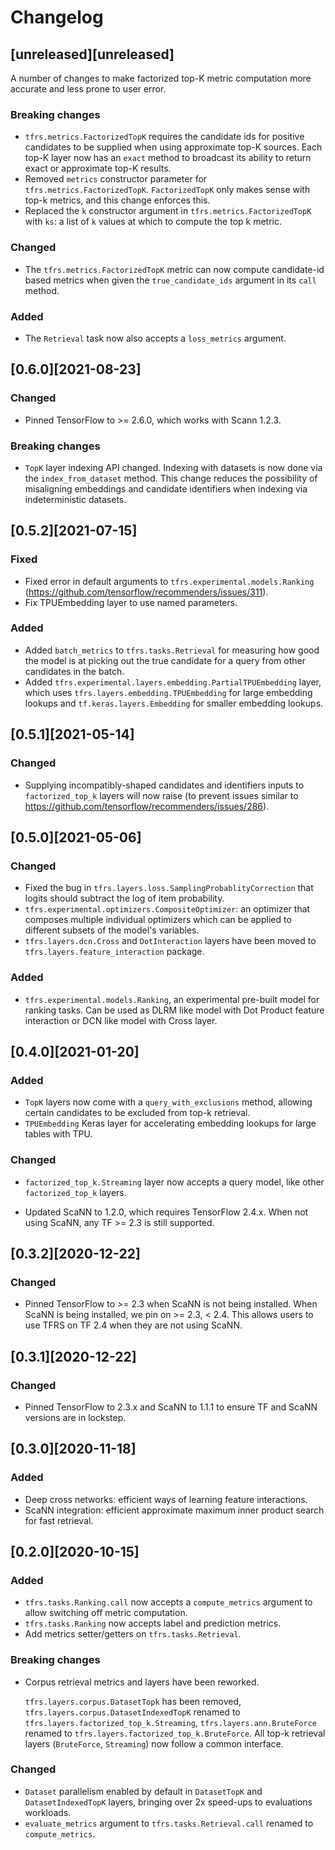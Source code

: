 # Changelog

## [unreleased][unreleased]

A number of changes to make factorized top-K metric computation more accurate
and less prone to user error.

### Breaking changes

-   `tfrs.metrics.FactorizedTopK` requires the candidate ids for positive
    candidates to be supplied when using approximate top-K sources. Each top-K
    layer now has an `exact` method to broadcast its ability to return exact or
    approximate top-K results.
-   Removed `metrics` constructor parameter for `tfrs.metrics.FactorizedTopK`.
    `FactorizedTopK` only makes sense with top-k metrics, and this change
    enforces this.
-   Replaced the `k` constructor argument in `tfrs.metrics.FactorizedTopK` with
    `ks`: a list of `k` values at which to compute the top k metric.

### Changed

-   The `tfrs.metrics.FactorizedTopK` metric can now compute candidate-id based
    metrics when given the `true_candidate_ids` argument in its `call` method.

### Added

-   The `Retrieval` task now also accepts a `loss_metrics` argument.

## [0.6.0][2021-08-23]

### Changed

-   Pinned TensorFlow to >= 2.6.0, which works with Scann 1.2.3.

### Breaking changes

-   `TopK` layer indexing API changed. Indexing with datasets is now done via
    the `index_from_dataset` method. This change reduces the possibility of
    misaligning embeddings and candidate identifiers when indexing via
    indeterministic datasets.

## [0.5.2][2021-07-15]

### Fixed

-   Fixed error in default arguments to `tfrs.experimental.models.Ranking`
    (https://github.com/tensorflow/recommenders/issues/311).
-   Fix TPUEmbedding layer to use named parameters.

### Added

-   Added `batch_metrics` to `tfrs.tasks.Retrieval` for measuring how good the
    model is at picking out the true candidate for a query from other candidates
    in the batch.
-   Added `tfrs.experimental.layers.embedding.PartialTPUEmbedding` layer, which
    uses `tfrs.layers.embedding.TPUEmbedding` for large embedding lookups and
    `tf.keras.layers.Embedding` for smaller embedding lookups.

## [0.5.1][2021-05-14]

### Changed

-   Supplying incompatibly-shaped candidates and identifiers inputs to
    `factorized_top_k` layers will now raise (to prevent issues similar to
    https://github.com/tensorflow/recommenders/issues/286).

## [0.5.0][2021-05-06]

### Changed

-   Fixed the bug in `tfrs.layers.loss.SamplingProbablityCorrection` that logits
    should subtract the log of item probability.
-   `tfrs.experimental.optimizers.CompositeOptimizer`: an optimizer that
    composes multiple individual optimizers which can be applied to different
    subsets of the model's variables.
-   `tfrs.layers.dcn.Cross` and `DotInteraction` layers have been moved to
    `tfrs.layers.feature_interaction` package.

### Added

-   `tfrs.experimental.models.Ranking`, an experimental pre-built model for
    ranking tasks. Can be used as DLRM like model with Dot Product feature
    interaction or DCN like model with Cross layer.

## [0.4.0][2021-01-20]

### Added

-   `TopK` layers now come with a `query_with_exclusions` method, allowing
    certain candidates to be excluded from top-k retrieval.
-   `TPUEmbedding` Keras layer for accelerating embedding lookups for large
    tables with TPU.

### Changed

-   `factorized_top_k.Streaming` layer now accepts a query model, like other
    `factorized_top_k` layers.

-   Updated ScaNN to 1.2.0, which requires TensorFlow 2.4.x. When not using
    ScaNN, any TF >= 2.3 is still supported.

## [0.3.2][2020-12-22]

### Changed

-   Pinned TensorFlow to >= 2.3 when ScaNN is not being installed. When ScaNN is
    being installed, we pin on >= 2.3, < 2.4. This allows users to use TFRS on
    TF 2.4 when they are not using ScaNN.

## [0.3.1][2020-12-22]

### Changed

-   Pinned TensorFlow to 2.3.x and ScaNN to 1.1.1 to ensure TF and ScaNN
    versions are in lockstep.

## [0.3.0][2020-11-18]

### Added

-   Deep cross networks: efficient ways of learning feature interactions.
-   ScaNN integration: efficient approximate maximum inner product search for
    fast retrieval.

## [0.2.0][2020-10-15]

### Added

-   `tfrs.tasks.Ranking.call` now accepts a `compute_metrics` argument to allow
    switching off metric computation.
-   `tfrs.tasks.Ranking` now accepts label and prediction metrics.
-   Add metrics setter/getters on `tfrs.tasks.Retrieval`.

### Breaking changes

-   Corpus retrieval metrics and layers have been reworked.

    `tfrs.layers.corpus.DatasetTopk` has been removed,
    `tfrs.layers.corpus.DatasetIndexedTopK` renamed to
    `tfrs.layers.factorized_top_k.Streaming`, `tfrs.layers.ann.BruteForce`
    renamed to `tfrs.layers.factorized_top_k.BruteForce`. All top-k retrieval
    layers (`BruteForce`, `Streaming`) now follow a common interface.

### Changed

-   `Dataset` parallelism enabled by default in `DatasetTopK` and
    `DatasetIndexedTopK` layers, bringing over 2x speed-ups to evaluations
    workloads.
-   `evaluate_metrics` argument to `tfrs.tasks.Retrieval.call` renamed to
    `compute_metrics`.
